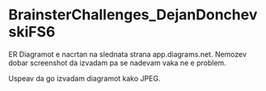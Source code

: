 # BrainsterChallenges_DejanDonchevskiFS6

ER Diagramot e nacrtan na slednata strana app.diagrams.net. Nemozev dobar screenshot da izvadam pa se nadevam vaka ne e problem.

Uspeav da go izvadam diagramot kako JPEG. 